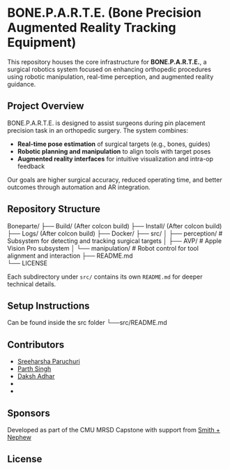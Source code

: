 # BONE.P.A.R.T.E. (Bone Precision Augmented Reality Tracking Equipment)

This repository houses the core infrastructure for **BONE.P.A.R.T.E.**, a surgical robotics system focused on enhancing orthopedic procedures using robotic manipulation, real-time perception, and augmented reality guidance.

## Project Overview

BONE.P.A.R.T.E. is designed to assist surgeons during pin placement precision task in an orthopedic surgery. The system combines:

- **Real-time pose estimation** of surgical targets (e.g., bones, guides)
- **Robotic planning and manipulation** to align tools with target poses
- **Augmented reality interfaces** for intuitive visualization and intra-op feedback

Our goals are higher surgical accuracy, reduced operating time, and better outcomes through automation and AR integration.

## Repository Structure

Boneparte/
├── Build/ (After colcon build)
├── Install/ (After colcon build)
├── Logs/ (After colcon build)
├── Docker/
├── src/
│   ├── perception/       # Subsystem for detecting and tracking surgical targets
│   ├── AVP/              # Apple Vision Pro subsystem
│   └── manipulation/     # Robot control for tool alignment and interaction
├── README.md             
└── LICENSE


Each subdirectory under `src/` contains its own `README.md` for deeper technical details.

## Setup Instructions

Can be found inside the src folder
└──src/README.md
## Contributors
- [Sreeharsha Paruchuri](https://github.com/sreeharshaparuchur1)
- [Parth Singh](https://github.com/parths5)
- [Daksh Adhar](https://github.com/a-daksh)
- []()
- []()

## Sponsors

Developed as part of the CMU MRSD Capstone with support from [Smith + Nephew](www.smith-nephew.com)

## License


